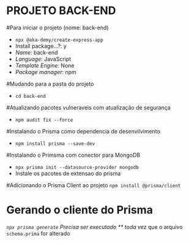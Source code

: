 PROJETO BACK-END
========================

#Para iniciar o projeto (nome: back-end)
* `npx @aka-demy/create-express-app`
* Install package...?: y
* _Name_: back-end
* _Language_: JavaScript
* _Template Engine_: None
* _Package manager_: npm

#Mudando para a pasta do projeto
* `cd back-end`

#Atualizando pacotes vulneraveis com  atualização de segurança
* `npm audit fix --force`

#Instalando o  Prisma como dependencia de desenvilvimento
* `npm install prisma --save-dev`

#Instalando o Primsma com conector para MongoDB
* `npx prisma init --datasource-provider mongodb`
* Instale os pacotes de extensao do prisma


#Adicionando o Prisma Client ao projeto
`npm install @prisma/client`
# Gerando o cliente do Prisma
*`npx prisma generate`
*Precisa ser executado ** toda vez** que o arquivo `schema.prima` for alterado